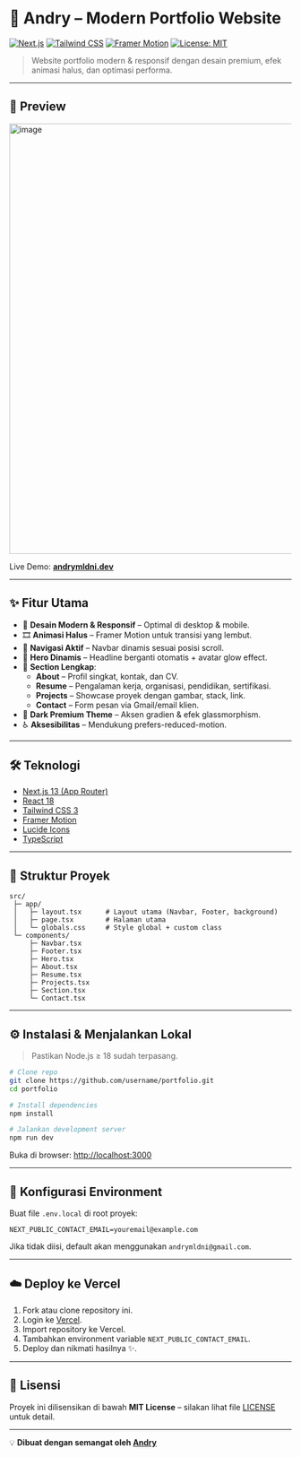 # 🚀 Andry – Modern Portfolio Website

[![Next.js](https://img.shields.io/badge/Next.js-13-black?logo=next.js)](https://nextjs.org/)
[![Tailwind CSS](https://img.shields.io/badge/Tailwind_CSS-3-38B2AC?logo=tailwind-css)](https://tailwindcss.com/)
[![Framer Motion](https://img.shields.io/badge/Framer_Motion-Animation-EF4444?logo=framer)](https://www.framer.com/motion/)
[![License: MIT](https://img.shields.io/badge/License-MIT-green.svg)](LICENSE)

> Website portfolio modern & responsif dengan desain premium, efek animasi halus, dan optimasi performa.

---

## 📸 Preview
<img width="1366" height="768" alt="image" src="https://github.com/user-attachments/assets/5f361bfc-51db-492a-8991-a16163d1103d" />

Live Demo: **[andrymldni.dev](https://portofolio-delta-liard.vercel.app/)**

---

## ✨ Fitur Utama
- 🎯 **Desain Modern & Responsif** – Optimal di desktop & mobile.
- 🎞 **Animasi Halus** – Framer Motion untuk transisi yang lembut.
- 📌 **Navigasi Aktif** – Navbar dinamis sesuai posisi scroll.
- 🌟 **Hero Dinamis** – Headline berganti otomatis + avatar glow effect.
- 📂 **Section Lengkap**:
  - **About** – Profil singkat, kontak, dan CV.
  - **Resume** – Pengalaman kerja, organisasi, pendidikan, sertifikasi.
  - **Projects** – Showcase proyek dengan gambar, stack, link.
  - **Contact** – Form pesan via Gmail/email klien.
- 🎨 **Dark Premium Theme** – Aksen gradien & efek glassmorphism.
- ♿ **Aksesibilitas** – Mendukung prefers-reduced-motion.

---

## 🛠️ Teknologi
- [Next.js 13 (App Router)](https://nextjs.org/)
- [React 18](https://react.dev/)
- [Tailwind CSS 3](https://tailwindcss.com/)
- [Framer Motion](https://www.framer.com/motion/)
- [Lucide Icons](https://lucide.dev/)
- [TypeScript](https://www.typescriptlang.org/)

---

## 📂 Struktur Proyek
```
src/
 ├─ app/
 │   ├─ layout.tsx      # Layout utama (Navbar, Footer, background)
 │   ├─ page.tsx        # Halaman utama
 │   └─ globals.css     # Style global + custom class
 └─ components/
     ├─ Navbar.tsx
     ├─ Footer.tsx
     ├─ Hero.tsx
     ├─ About.tsx
     ├─ Resume.tsx
     ├─ Projects.tsx
     ├─ Section.tsx
     └─ Contact.tsx
```

---

## ⚙️ Instalasi & Menjalankan Lokal

> Pastikan Node.js ≥ 18 sudah terpasang.

```bash
# Clone repo
git clone https://github.com/username/portfolio.git
cd portfolio

# Install dependencies
npm install

# Jalankan development server
npm run dev
```

Buka di browser: [http://localhost:3000](http://localhost:3000)

---

## 🔧 Konfigurasi Environment
Buat file `.env.local` di root proyek:
```env
NEXT_PUBLIC_CONTACT_EMAIL=youremail@example.com
```
Jika tidak diisi, default akan menggunakan `andrymldni@gmail.com`.

---

## ☁️ Deploy ke Vercel
1. Fork atau clone repository ini.
2. Login ke [Vercel](https://vercel.com/).
3. Import repository ke Vercel.
4. Tambahkan environment variable `NEXT_PUBLIC_CONTACT_EMAIL`.
5. Deploy dan nikmati hasilnya ✨.

---

## 📜 Lisensi
Proyek ini dilisensikan di bawah **MIT License** – silakan lihat file [LICENSE](LICENSE) untuk detail.

---

💡 **Dibuat dengan semangat oleh [Andry](https://andrymldni.dev)**
